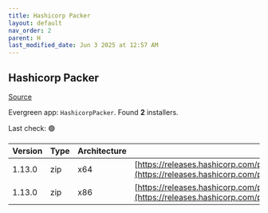 ```yaml
---
title: Hashicorp Packer
layout: default
nav_order: 2
parent: H
last_modified_date: Jun 3 2025 at 12:57 AM
---
```


## Hashicorp Packer

[Source](https://packer.io/)

Evergreen app: `HashicorpPacker`. Found **2** installers.

Last check: 🟢

| Version | Type | Architecture | URI                                                                                                                                                          |
| ------- | ---- | ------------ | ------------------------------------------------------------------------------------------------------------------------------------------------------------ |
| 1.13.0  | zip  | x64          | [https://releases.hashicorp.com/packer/1.13.0/packer_1.13.0_windows_amd64.zip](https://releases.hashicorp.com/packer/1.13.0/packer_1.13.0_windows_amd64.zip) |
| 1.13.0  | zip  | x86          | [https://releases.hashicorp.com/packer/1.13.0/packer_1.13.0_windows_386.zip](https://releases.hashicorp.com/packer/1.13.0/packer_1.13.0_windows_386.zip)     |
